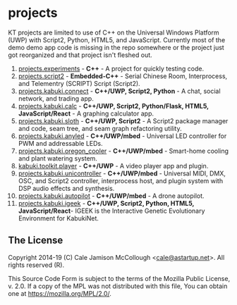 # projects

KT projects are limited to use of C++ on the Universal Windows Platform (UWP) with Script2, Python, HTML5, and JavaScript. Currently most of the demo demo app code is missing in the repo somewhere or the project just got reorganized and that project isn't fleshed out.

1. [projects.experiments](/experiments/readme.md) - **C++** - A project for quickly testing code.
1. [projects.script2](/script2/readme.md) - **Embedded-C++** - Serial Chinese Room, Interprocess, and Telementry (SCRIPT) Script (Script2).
1. [projects.kabuki.connect](/kabuki/connect/readme.md) - **C++/UWP, Script2, Python** - A chat, social network, and trading app.
1. [projects.kabuki.calc](/kabuki/calc/readme.md) - **C++/UWP, Script2, Python/Flask, HTML5, JavaScript/React** - A graphing calculator app.
1. [projects.kabuki.sloth](/kabuki/sloth/readme.md) - **C++/UWP, Script2** - A Script2 package manager and code, seam tree, and seam graph refactoring utility.
1. [projects.kabuki.anyled](/kabuki/anyled/readme.md) - **C++/UWP/mbed** - Universal LED controller for PWM and addressable LEDs.
1. [projects.kabuki.oregon_cooler](/kabuki/oregon_cooler/readme.md) - **C++/UWP/mbed** - Smart-home cooling and plant watering system.
1. [kabuki.toolkit.player](/kabuki/player/readme.md) - **C++/UWP** - A video player app and plugin.
1. [projects.kabuki.unicontroller](/kabuki/anyled/readme.md) - **C++/UWP/mbed** - Universal MIDI, DMX, OSC, and Script2 controller, interprocess host, and plugin system with DSP audio effects and synthesis.
1. [projects.kabuki.autopilot](/kabuki/autopilot/readme.md) - **C++/UWP/mbed** - A drone autopilot.
1. [projects.kabuki.igeek](/kabuki/igeek/readme.md) - **C++/UWP, Script2, Python, HTML5, JavaScript/React**- IGEEK is the Interactive Genetic Evolutionary Environment for KabukiNet.

## The License

Copyright 2014-19 (C) Cale Jamison McCollough <<cale@astartup.net>>. All rights reserved (R).

This Source Code Form is subject to the terms of the Mozilla Public License, v. 2.0. If a copy of the MPL was not distributed with this file, You can obtain one at https://mozilla.org/MPL/2.0/.
